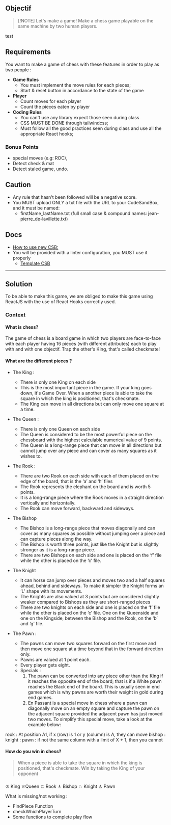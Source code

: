 ## Objectif

> [!NOTE] Let's make a game!
> Make a chess game playable on the same machine by two human players.

test

## Requirements

You want to make a game of chess with these features in order to play as two people :

- **Game Rules**
  - You must implement the move rules for each pieces;
  - Start & reset button in accordance to the state of the game
- **Player**
  - Count moves for each player
  - Count the pieces eaten by player
- **Coding Rules**
  - You can't use any library expect those seen during class
  - CSS MUST BE DONE through tailwindcss;
  - Must follow all the good practices seen during class and use all the appropriate React hooks;

### Bonus Points

- special moves (e.g: ROC),
- Detect check & mat
- Detect staled game, undo.

## Caution

- Any rule that hasn't been followed will be a negative score.
- You MUST upload ONLY a txt file with the URL to your CodeSandBox, and it must be named:
  - firstName_lastName.txt (full small case & compound names: jean-pierre_de-lavillette.txt)

## Docs

- [How to use new CSB:](https://www.youtube.com/watch?v=fzhEVTR11os)
- You will be provided with a linter configuration, you MUST use it properly
  - [Template CSB](https://codesandbox.io/p/sandbox/chess-game-zfhdts)

---

## Solution

To be able to make this game, we are obliged to make this game using ReactJS with the use of React Hooks correctly used.

### Context

#### What is chess?

The game of chess is a board game in which two players are face-to-face with each player having 16 pieces (with different attributes) each to play with and with one objectif. Trap the other's King, that's called checkmate!

#### What are the different pieces ?

- The King :

  - There is only one King on each side
  - This is the most important piece in the game. If your king goes down, it's Game Over. When a another piece is able to take the square in which the king is positioned, that's checkmate.
  - The King can move in all directions but can only move one square at a time.

- The Queen :
  - There is only one Queen on each side
  - The Queen is considered to be the most powerful piece on the chessboard with the highest calculable numerical value of 9 points.
  - The Queen is a long-range piece that can move in all directions but cannot jump over any piece and can cover as many squares as it wishes to.
- The Rook :
  - There are two Rook on each side with each of them placed on the edge of the board, that is the ‘a’ and ‘h’ files
  - The Rook represents the elephant on the board and is worth 5 points.
  - It is a long-range piece where the Rook moves in a straight direction vertically and horizontally.
  - The Rook can move forward, backward and sideways.
- The Bishop

  - The Bishop is a long-range piece that moves diagonally and can cover as many squares as possible without jumping over a piece and can capture pieces along the way.
  - The Bishop is worth three points, just like the Knight but is slightly stronger as it is a long-range piece.
  - There are two Bishops on each side and one is placed on the ‘f’ file while the other is placed on the ‘c’ file.

- The Knight

  - It can horse can jump over pieces and moves two and a half squares ahead, behind and sideways. To make it simpler the Knight forms an ‘L’ shape with its movements.
  - The Knights are also valued at 3 points but are considered slightly weaker compared to Bishops as they are short-ranged pieces
  - There are two knights on each side and one is placed on the ‘f’ file while the other is placed on the ‘c’ file. One on the Queenside and one on the Kingside, between the Bishop and the Rook, on the ‘b’ and ‘g’ file.

- The Pawn :
  - The pawns can move two squares forward on the first move and then move one square at a time beyond that in the forward direction only.
  - Pawns are valued at 1 point each.
  - Every player gets eight.
  - Specials :
    1. The pawn can be converted into any piece other than the King if it reaches the opposite end of the board; that is if a White pawn reaches the Black end of the board. This is usually seen in end games which is why pawns are worth their weight in gold during end games.
    2. En Passant is a special move in chess where a pawn can diagonally move on an empty square and capture the pawn on the adjacent square provided the adjacent pawn has just moved two moves. To simplify this special move, take a look at the example below:

rook : At position A1, if x (row) is 1 or y (column) is A, they can move
bishop :
knight :
pawn : if not the same column with a limit of X + 1, then you cannot

#### How do you win in chess?

> When a piece is able to take the square in which the king is positioned, that's checkmate. Win by taking the King of your opponent

###

♔ King
♕Queen
♖ Rook
♗ Bishop
♘ Knight
♙ Pawn

What is missing/not working :

- FindPiece Function
- checkWhichPlayerTurn
- Some functions to complete play flow
